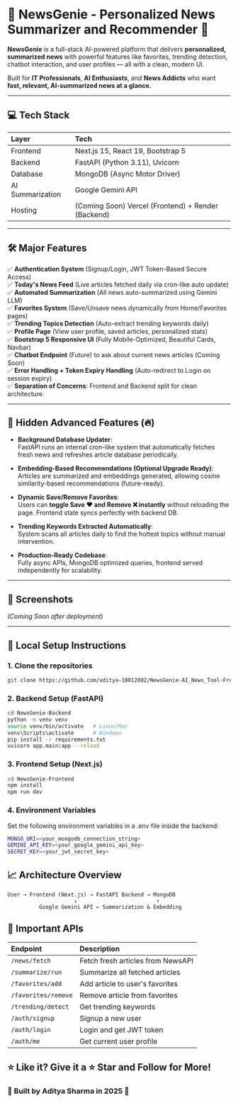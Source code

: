 # 📰 NewsGenie - Personalized News Summarizer and Recommender 🚀

**NewsGenie** is a full-stack AI-powered platform that delivers **personalized, summarized news** with powerful features like favorites, trending detection, chatbot interaction, and user profiles — all with a clean, modern UI.

Built for **IT Professionals**, **AI Enthusiasts**, and **News Addicts** who want **fast, relevant, AI-summarized news at a glance.**

---

## 💻 Tech Stack

| Layer | Tech |
|:-----|:-----|
| Frontend | Next.js 15, React 19, Bootstrap 5 |
| Backend | FastAPI (Python 3.11), Uvicorn |
| Database | MongoDB (Async Motor Driver) |
| AI Summarization | Google Gemini API |
| Hosting | (Coming Soon) Vercel (Frontend) + Render (Backend) |

---

## 🛠 Major Features

✅ **Authentication System** (Signup/Login, JWT Token-Based Secure Access)  
✅ **Today's News Feed** (Live articles fetched daily via cron-like auto update)  
✅ **Automated Summarization** (All news auto-summarized using Gemini LLM)  
✅ **Favorites System** (Save/Unsave news dynamically from Home/Favorites pages)  
✅ **Trending Topics Detection** (Auto-extract trending keywords daily)  
✅ **Profile Page** (View user profile, saved articles, personalized stats)  
✅ **Bootstrap 5 Responsive UI** (Fully Mobile-Optimized, Beautiful Cards, Navbar)  
✅ **Chatbot Endpoint** (Future) to ask about current news articles (Coming Soon)  
✅ **Error Handling + Token Expiry Handling** (Auto-redirect to Login on session expiry)  
✅ **Separation of Concerns**: Frontend and Backend split for clean architecture.

---

## 🧠 Hidden Advanced Features (🔥)

- **Background Database Updater**:  
  FastAPI runs an internal cron-like system that automatically fetches fresh news and refreshes article database periodically.

- **Embedding-Based Recommendations (Optional Upgrade Ready)**:  
  Articles are summarized and embeddings generated, allowing cosine similarity-based recommendations (future-ready).

- **Dynamic Save/Remove Favorites**:  
  Users can **toggle Save ❤️ and Remove ❌ instantly** without reloading the page. Frontend state syncs perfectly with backend DB.

- **Trending Keywords Extracted Automatically**:  
  System scans all articles daily to find the hottest topics without manual intervention.

- **Production-Ready Codebase**:  
  Fully async APIs, MongoDB optimized queries, frontend served independently for scalability.

---

## 📸 Screenshots

_(Coming Soon after deployment)_

---

## 🚀 Local Setup Instructions

### 1. Clone the repositories

```bash
git clone https://github.com/aditya-10012002/NewsGenie-AI_News_Tool-Frontend.git
```

### 2. Backend Setup (FastAPI)

```bash
cd NewsGenie-Backend
python -m venv venv
source venv/bin/activate   # Linux/Mac
venv\Scripts\activate      # Windows
pip install -r requirements.txt
uvicorn app.main:app --reload
```

### 3. Frontend Setup (Next.js)

```bash
cd NewsGenie-Frontend
npm install
npm run dev
```

### 4. Environment Variables
Set the following environment variables in a .env file inside the backend:

```bash
MONGO_URI=<your_mongodb_connection_string>
GEMINI_API_KEY=<your_google_gemini_api_key>
SECRET_KEY=<your_jwt_secret_key>
```

## 📈 Architecture Overview

```plaintext
User → Frontend (Next.js) → FastAPI Backend → MongoDB
                     ↓                         ↑
          Google Gemini API ← Summarization & Embedding
```

## 📜 Important APIs

| Endpoint           | Description                          |
|:-------------------|:-------------------------------------|
| `/news/fetch`       | Fetch fresh articles from NewsAPI    |
| `/summarize/run`    | Summarize all fetched articles       |
| `/favorites/add`    | Add article to user's favorites      |
| `/favorites/remove` | Remove article from favorites       |
| `/trending/detect`  | Get trending keywords               |
| `/auth/signup`      | Signup a new user                   |
| `/auth/login`       | Login and get JWT token             |
| `/auth/me`          | Get current user profile            |


## ⭐️ Like it? Give it a ⭐️ Star and Follow for More!
### 🧠 Built by Aditya Sharma in 2025 🚀
